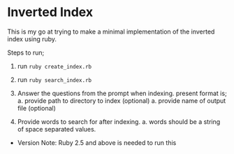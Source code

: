 # Inverted Index

This is my go at trying to make a minimal implementation of the inverted index using ruby.

Steps to run;

1. run `ruby create_index.rb`
1. run `ruby search_index.rb`

2. Answer the questions from the prompt when indexing. present format is;
  a. provide path to directory to index (optional)
  a. provide name of output file (optional)
3. Provide words to search for after indexing.
  a. words should be a string of space separated values.

* Version Note: Ruby 2.5 and above is needed to run this
